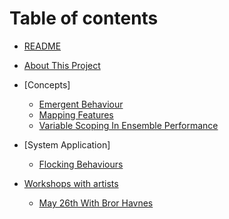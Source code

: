 # Table of contents

* [README](README.md)
* [About This Project](projectProposal.md)

* [Concepts]
    * [Emergent Behaviour](concepts/emergentBehaviour.md)
    * [Mapping Features](concepts/featureDetermination.md)
    * [Variable Scoping In Ensemble Performance](concepts/globalVariablesAndScoping.md)
  
* [System Application]
    * [Flocking Behaviours](soundSystems/boidAsInstruction.md)

* [Workshops with artists](Reflection/README.md)
    * [May 26th With Bror Havnes](Reflection/text/reflection_05_26_bror.md)

